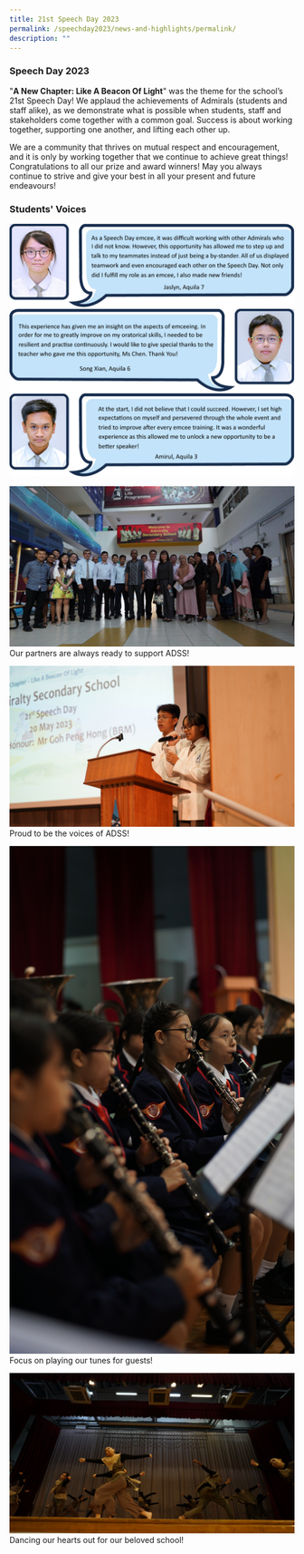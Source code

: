 ```yaml
---
title: 21st Speech Day 2023
permalink: /speechday2023/news-and-highlights/permalink/
description: ""
---
```

###  Speech Day 2023

"**A New Chapter: Like A Beacon Of Light**" was the theme for the school’s 21st Speech Day! We applaud the achievements of Admirals (students and staff alike), as we demonstrate what is possible when students, staff and stakeholders come together with a common goal. Success is about working together, supporting one another, and lifting each other up. 

We are a community that thrives on mutual respect and encouragement, and it is only by working together that we continue to achieve great things! Congratulations to all our prize and award winners! May you always continue to strive and give your best in all your present and future endeavours!

### Students' Voices
![](/images/2023/Speechday2023/one_student_01.jpg)
![](/images/2023/Speechday2023/one_student_02.jpg)
![](/images/2023/Speechday2023/one_student_03.jpg)


![](/images/2023/Speechday2023/speech_001.jpg)
Our partners are always ready to support ADSS!

![](/images/2023/Speechday2023/speech_002.jpg)
Proud to be the voices of ADSS!

![](/images/2023/Speechday2023/speech_003.jpg)
Focus on playing our tunes for guests!

![](/images/2023/Speechday2023/speech_004.jpg)
Dancing our hearts out for our beloved school!